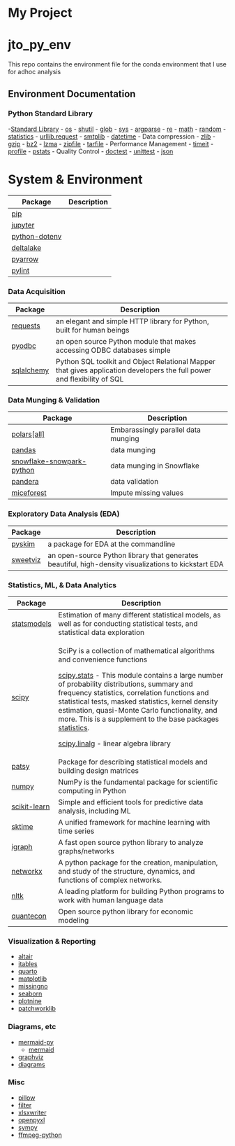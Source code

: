 # My Project

# jto_py_env

This repo contains the environment file for the conda environment that I
use for adhoc analysis

## Environment Documentation

### Python Standard Library

\-[Standard Library](https://docs.python.org/3/library/index.html) -
[os](https://docs.python.org/3/library/os.html#module-os) -
[shutil](https://docs.python.org/3/library/shutil.html#module-shutil) -
[glob](https://docs.python.org/3/library/glob.html#module-glob) -
[sys](https://docs.python.org/3/library/sys.html#module-sys) -
[argparse](https://docs.python.org/3/library/argparse.html#module-argparse) -
[re](https://docs.python.org/3/library/re.html#module-re) -
[math](https://docs.python.org/3/library/math.html#module-math) -
[random](https://docs.python.org/3/library/random.html#module-random) -
[statistics](https://docs.python.org/3/library/statistics.html#module-statistics) -
[urllib.request](https://docs.python.org/3/library/urllib.request.html#module-urllib.request) -
[smtplib](https://docs.python.org/3/library/smtplib.html#module-smtplib) -
[datetime](https://docs.python.org/3/library/datetime.html#module-datetime) -
Data compression -
[zlib](https://docs.python.org/3/library/zlib.html#module-zlib) -
[gzip](https://docs.python.org/3/library/gzip.html#module-gzip) -
[bz2](https://docs.python.org/3/library/bz2.html#module-bz2) -
[lzma](https://docs.python.org/3/library/lzma.html#module-lzma) -
[zipfile](https://docs.python.org/3/library/zipfile.html#module-zipfile) -
[tarfile](https://docs.python.org/3/library/tarfile.html#module-tarfile) -
Performance Management -
[timeit](https://docs.python.org/3/library/timeit.html#module-timeit) -
[profile](https://docs.python.org/3/library/profile.html#module-profile) -
[pstats](https://docs.python.org/3/library/profile.html#module-pstats) -
Quality Control -
[doctest](https://docs.python.org/3/library/doctest.html#module-doctest) -
[unittest](https://docs.python.org/3/library/unittest.html#module-unittest) -
[json](https://docs.python.org/3/library/json.html#module-json)

# System & Environment

| Package                                                    | Description |
|------------------------------------------------------------|-------------|
| [pip](https://pip.pypa.io/en/stable/index.html)            |             |
| [jupyter](https://docs.jupyter.org/en/latest/)             |             |
| [python-dotenv](https://saurabh-kumar.com/python-dotenv/)  |             |
| [deltalake](https://delta-io.github.io/delta-rs/)          |             |
| [pyarrow](https://arrow.apache.org/docs/python/index.html) |             |
| [pylint](https://www.pylint.org/)                          |             |

### Data Acquisition

| Package                                                | Description                                                                                                             |
|--------------------------------------------------------|-------------------------------------------------------------------------------------------------------------------------|
| [requests](https://requests.readthedocs.io/en/latest/) | an elegant and simple HTTP library for Python, built for human beings                                                   |
| [pyodbc](https://github.com/mkleehammer/pyodbc/wiki)   | an open source Python module that makes accessing ODBC databases simple                                                 |
| [sqlalchemy](https://docs.sqlalchemy.org/en/20/)       | Python SQL toolkit and Object Relational Mapper that gives application developers the full power and flexibility of SQL |

### Data Munging & Validation

| Package                                                                                          | Description                         |
|--------------------------------------------------------------------------------------------------|-------------------------------------|
| [polars\[all\]](https://docs.pola.rs/)                                                           | Embarassingly parallel data munging |
| [pandas](https://pandas.pydata.org/docs/)                                                        | data munging                        |
| [snowflake-snowpark-python](https://docs.snowflake.com/en/developer-guide/snowpark/python/index) | data munging in Snowflake           |
| [pandera](https://pandera.readthedocs.io/en/latest/)                                             | data validation                     |
| [miceforest](https://miceforest.readthedocs.io/en/latest/)                                       | Impute missing values               |

### Exploratory Data Analysis (EDA)

| Package                                             | Description                                                                                          |
|-----------------------------------------------------|------------------------------------------------------------------------------------------------------|
| [pyskim](https://github.com/kpj/pyskim)             | a package for EDA at the commandline                                                                 |
| [sweetviz](https://github.com/fbdesignpro/sweetviz) | an open-source Python library that generates beautiful, high-density visualizations to kickstart EDA |

### Statistics, ML, & Data Analytics

<table>
<colgroup>
<col style="width: 12%" />
<col style="width: 87%" />
</colgroup>
<thead>
<tr class="header">
<th>Package</th>
<th>Description</th>
</tr>
</thead>
<tbody>
<tr class="odd">
<td><a
href="https://www.statsmodels.org/stable/index.html">statsmodels</a></td>
<td>Estimation of many different statistical models, as well as for
conducting statistical tests, and statistical data exploration</td>
</tr>
<tr class="even">
<td><a href="https://docs.scipy.org/doc/scipy/">scipy</a></td>
<td><p>SciPy is a collection of mathematical algorithms and convenience
functions</p>
<p><a
href="https://docs.scipy.org/doc/scipy/reference/stats.html#statsrefmanual">scipy.stats</a>
- This module contains a large number of probability distributions,
summary and frequency statistics, correlation functions and statistical
tests, masked statistics, kernel density estimation, quasi-Monte Carlo
functionality, and more. This is a supplement to the base packages <a
href="https://docs.python.org/3/library/statistics.html#module-statistics">statistics</a>.</p>
<p><a
href="https://docs.scipy.org/doc/scipy/reference/linalg.html#module-scipy.linalg">scipy.linalg</a>
- linear algebra library</p></td>
</tr>
<tr class="odd">
<td><a href="https://patsy.readthedocs.io/en/latest/">patsy</a></td>
<td>Package for describing statistical models and building design
matrices</td>
</tr>
<tr class="even">
<td><a href="https://numpy.org/doc/">numpy</a></td>
<td>NumPy is the fundamental package for scientific computing in
Python</td>
</tr>
<tr class="odd">
<td><a
href="https://scikit-learn.org/stable/user_guide.html">scikit-learn</a></td>
<td>Simple and efficient tools for predictive data analysis, including
ML</td>
</tr>
<tr class="even">
<td><a
href="https://www.sktime.net/en/latest/index.html">sktime</a></td>
<td>A unified framework for machine learning with time series</td>
</tr>
<tr class="odd">
<td><a href="https://python.igraph.org/en/stable/">igraph</a></td>
<td>A fast open source python library to analyze graphs/networks</td>
</tr>
<tr class="even">
<td><a
href="https://networkx.org/documentation/stable/">networkx</a></td>
<td>A python package for the creation, manipulation, and study of the
structure, dynamics, and functions of complex networks.</td>
</tr>
<tr class="odd">
<td><a href="https://www.nltk.org/">nltk</a></td>
<td>A leading platform for building Python programs to work with human
language data</td>
</tr>
<tr class="even">
<td><a
href="https://quanteconpy.readthedocs.io/en/latest/">quantecon</a></td>
<td>Open source python library for economic modeling</td>
</tr>
</tbody>
</table>

### Visualization & Reporting

- [altair](https://altair-viz.github.io/getting_started/overview.html)
- [itables](https://mwouts.github.io/itables/quick_start.html#)
- [quarto](https://quarto.org/)
- [matplotlib](https://matplotlib.org/stable/index.html)
- [missingno](https://github.com/ResidentMario/missingno)
- [seaborn](https://seaborn.pydata.org/)
- [plotnine](https://plotnine.org/)
- [patchworklib](https://github.com/ponnhide/patchworklib)

### Diagrams, etc

- [mermaid-py](https://github.com/ouhammmourachid/mermaid-py)
  - [mermaid](https://mermaid.js.org/)
- [graphviz](https://www.graphviz.org/)
- [diagrams](https://diagrams.mingrammer.com/)

### Misc

- [pillow](https://seaborn.pydata.org/)
- [filter](https://kkroening.github.io/ffmpeg-python/)
- [xlsxwriter](https://xlsxwriter.readthedocs.io/)
- [openpyxl](https://openpyxl.readthedocs.io/en/stable/index.html)
- [sympy](https://docs.sympy.org/latest/index.html)
- [ffmpeg-python](https://kkroening.github.io/ffmpeg-python/)
